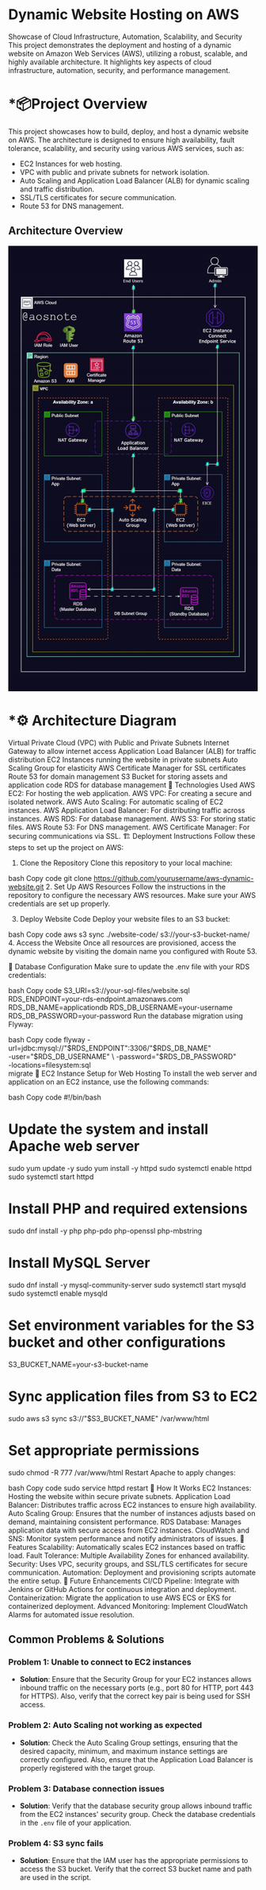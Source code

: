 # Dynamic Website Hosting on AWS
Showcase of Cloud Infrastructure, Automation, Scalability, and Security
This project demonstrates the deployment and hosting of a dynamic website on Amazon Web Services (AWS), utilizing a robust, scalable, and highly available architecture. It highlights key aspects of cloud infrastructure, automation, security, and performance management.

# *📦Project Overview
This project showcases how to build, deploy, and host a dynamic website on AWS. The architecture is designed to ensure high availability, fault tolerance, scalability, and security using various AWS services, such as:

- EC2 Instances for web hosting.
- VPC with public and private subnets for network isolation.
- Auto Scaling and Application Load Balancer (ALB) for dynamic scaling and traffic distribution.
- SSL/TLS certificates for secure communication.
- Route 53 for DNS management.

## Architecture Overview
![Project Diagram](3._Host_a_Dynamic_Web_App_on_AWS.gif)

# *⚙️ Architecture Diagram

Virtual Private Cloud (VPC) with Public and Private Subnets
Internet Gateway to allow internet access
Application Load Balancer (ALB) for traffic distribution
EC2 Instances running the website in private subnets
Auto Scaling Group for elasticity
AWS Certificate Manager for SSL certificates
Route 53 for domain management
S3 Bucket for storing assets and application code
RDS for database management
🔧 Technologies Used
AWS EC2: For hosting the web application.
AWS VPC: For creating a secure and isolated network.
AWS Auto Scaling: For automatic scaling of EC2 instances.
AWS Application Load Balancer: For distributing traffic across instances.
AWS RDS: For database management.
AWS S3: For storing static files.
AWS Route 53: For DNS management.
AWS Certificate Manager: For securing communications via SSL.
🏗️ Deployment Instructions
Follow these steps to set up the project on AWS:

1. Clone the Repository
Clone this repository to your local machine:

bash
Copy code
git clone https://github.com/yourusername/aws-dynamic-website.git
2. Set Up AWS Resources
Follow the instructions in the repository to configure the necessary AWS resources. Make sure your AWS credentials are set up properly.

3. Deploy Website Code
Deploy your website files to an S3 bucket:

bash
Copy code
aws s3 sync ./website-code/ s3://your-s3-bucket-name/
4. Access the Website
Once all resources are provisioned, access the dynamic website by visiting the domain name you configured with Route 53.

🔑 Database Configuration
Make sure to update the .env file with your RDS credentials:

bash
Copy code
S3_URI=s3://your-sql-files/website.sql
RDS_ENDPOINT=your-rds-endpoint.amazonaws.com
RDS_DB_NAME=applicationdb
RDS_DB_USERNAME=your-username
RDS_DB_PASSWORD=your-password
Run the database migration using Flyway:

bash
Copy code
flyway -url=jdbc:mysql://"$RDS_ENDPOINT":3306/"$RDS_DB_NAME" \
  -user="$RDS_DB_USERNAME" \
  -password="$RDS_DB_PASSWORD" \
  -locations=filesystem:sql \
  migrate
📄 EC2 Instance Setup for Web Hosting
To install the web server and application on an EC2 instance, use the following commands:

bash
Copy code
#!/bin/bash

# Update the system and install Apache web server
sudo yum update -y
sudo yum install -y httpd
sudo systemctl enable httpd
sudo systemctl start httpd

# Install PHP and required extensions
sudo dnf install -y php php-pdo php-openssl php-mbstring

# Install MySQL Server
sudo dnf install -y mysql-community-server
sudo systemctl start mysqld
sudo systemctl enable mysqld

# Set environment variables for the S3 bucket and other configurations
S3_BUCKET_NAME=your-s3-bucket-name

# Sync application files from S3 to EC2
sudo aws s3 sync s3://"$S3_BUCKET_NAME" /var/www/html

# Set appropriate permissions
sudo chmod -R 777 /var/www/html
Restart Apache to apply changes:

bash
Copy code
sudo service httpd restart
🚀 How It Works
EC2 Instances: Hosting the website within secure private subnets.
Application Load Balancer: Distributes traffic across EC2 instances to ensure high availability.
Auto Scaling Group: Ensures that the number of instances adjusts based on demand, maintaining consistent performance.
RDS Database: Manages application data with secure access from EC2 instances.
CloudWatch and SNS: Monitor system performance and notify administrators of issues.
🌟 Features
Scalability: Automatically scales EC2 instances based on traffic load.
Fault Tolerance: Multiple Availability Zones for enhanced availability.
Security: Uses VPC, security groups, and SSL/TLS certificates for secure communication.
Automation: Deployment and provisioning scripts automate the entire setup.
📅 Future Enhancements
CI/CD Pipeline: Integrate with Jenkins or GitHub Actions for continuous integration and deployment.
Containerization: Migrate the application to use AWS ECS or EKS for containerized deployment.
Advanced Monitoring: Implement CloudWatch Alarms for automated issue resolution.

## Common Problems & Solutions

### Problem 1: **Unable to connect to EC2 instances**
- **Solution**: Ensure that the Security Group for your EC2 instances allows inbound traffic on the necessary ports (e.g., port 80 for HTTP, port 443 for HTTPS). Also, verify that the correct key pair is being used for SSH access.

### Problem 2: **Auto Scaling not working as expected**
- **Solution**: Check the Auto Scaling Group settings, ensuring that the desired capacity, minimum, and maximum instance settings are correctly configured. Also, ensure that the Application Load Balancer is properly registered with the target group.

### Problem 3: **Database connection issues**
- **Solution**: Verify that the database security group allows inbound traffic from the EC2 instances' security group. Check the database credentials in the `.env` file of your application.

### Problem 4: **S3 sync fails**
- **Solution**: Ensure that the IAM user has the appropriate permissions to access the S3 bucket. Verify that the correct S3 bucket name and path are used in the script.
    
